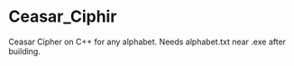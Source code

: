 # Ceasar_Ciphir
Ceasar Cipher on C++ for any alphabet. Needs alphabet.txt near .exe after building.
